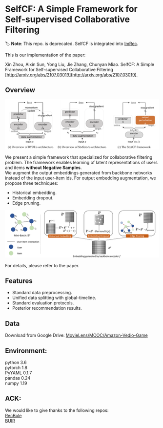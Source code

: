 
# SelfCF: A Simple Framework for Self-supervised Collaborative Filtering

:label: **Note**: This repo. is deprecated. SelfCF is integrated into [ImRec](https://github.com/enoche/ImRec).


This is our implementation of the paper:

Xin Zhou, Aixin Sun, Yong Liu, Jie Zhang, Chunyan Miao. SelfCF: A Simple Framework for Self-supervised Collaborative Filtering [http://arxiv.org/abs/2107.03019](http://arxiv.org/abs/2107.03019). 

## Overview

<p align="center">
<img src="./figures/framework.png" width="800">
</p>

We present a simple framework that specialized for collaborative filtering problem. The framework enables learning of latent representations of users and items **without Negative Samples**.  
We augment the output embeddings generated from backbone networks instead of the input user-item ids. For output embedding augmentation, we propose three techniques:  
- Historical embedding.
- Embedding dropout.
- Edge pruning.  

<p align="center">
<img src="./figures/augmentation.png" width="800">
</p>

For details, please refer to the paper. 

## Features  
- Standard data preprocessing.  
- Unified data splitting with global-timeline.  
- Standard evaluation protocols.   
- Posterior recommendation results.

## Data  
Download from Google Drive: [MovieLens/MOOC/Amazon-Vedio-Game](https://drive.google.com/drive/folders/1WqRAeoWWGdZplYkjS4640V7v0urNiTXg?usp=sharing)  


## Environment:  

python	3.6  
pytorch	1.8  
PyYAML	0.1.7  
pandas	0.24  
numpy 1.19  


## ACK:
We would like to give thanks to the following repos:  
[RecBole](https://github.com/RUCAIBox/RecBole)  
[BUIR](https://github.com/donalee/BUIR)



